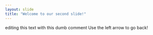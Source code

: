 ```yaml
---
layout: slide
title: "Welcome to our second slide!"
---
```

editing this text with this dumb comment
Use the left arrow to go back!
